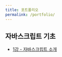 ```yaml
---
title: 포트폴리오
permalink: /portfolio/
---
```


## 자바스크립트 기초
* [1강 - 자바스크립트 소개](http://l0gic.me/2013-08-16/javascript-basic-class-1/)
